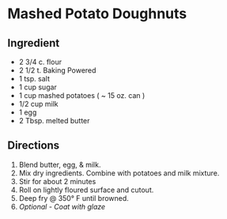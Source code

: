 Mashed Potato Doughnuts
========================================================

Ingredient
----------------------------------------------------------
* 2 3/4 c. flour
* 2 1/2 t. Baking Powered
* 1 tsp. salt
* 1 cup sugar
* 1 cup mashed potatoes ( ~ 15 oz. can )
* 1/2 cup milk
* 1 egg
* 2 Tbsp. melted butter

Directions
------------------------------------

1. Blend butter, egg, & milk.
2. Mix dry ingredients. Combine with potatoes and milk mixture.
3. Stir for about 2 minutes
4. Roll on lightly floured surface and cutout.
5. Deep fry @ 350° F until browned.
6. *Optional - Coat with glaze*
